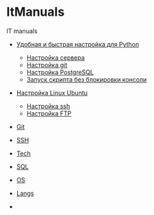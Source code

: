 # ItManuals
 IT manuals


* [Удобная и быстрая настройка для Python](Langs/Python/README.md)
  - [Настройка сервера](Os/Linux/Ubuntu)
  - [Настройка git](Tech/Git/commands.md)
  - [Настройка PostgreSQL](SQL/PostgreSQL.md)
  - [Запуск скрипта без блокировки консоли](Langs/Python/deploy.md)

* [Настройка Linux Ubuntu](Os/Linux/Ubuntu/README.md)
  - [Настройка ssh](Os/Linux/Ubuntu/ssh.md)
  - [Настройка FTP](Os/Linux/Ubuntu/FTP_SFTP.md)


- [Git](Tech/Git/commands.md)
- [SSH](Os/Linux/Debian/ssh.md)

  
- [Tech](Tech/Tech.md)
- [SQL](SQL/SQL.md)
- [OS](OS/OS.md)
- [Langs](Langs/Langs.md)
- 
